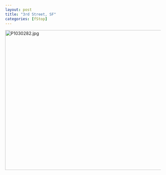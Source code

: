 ```yaml
---
layout: post
title: "3rd Street, SF"
categories: [fStop]
---
```

<img alt="P1030282.jpg" src="http://www.botzilla.com/blog/archives/pix2014/P1030282.jpg" width="807" height="454" border="0" />


<!--more-->

